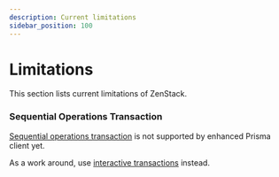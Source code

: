 ```yaml
---
description: Current limitations
sidebar_position: 100
---
```


# Limitations

This section lists current limitations of ZenStack.

### Sequential Operations Transaction

[Sequential operations transaction](https://www.prisma.io/docs/concepts/components/prisma-client/transactions#sequential-prisma-client-operations) is not supported by enhanced Prisma client yet.

As a work around, use [interactive transactions](https://www.prisma.io/docs/concepts/components/prisma-client/transactions#interactive-transactions) instead.
